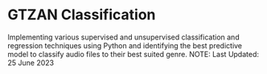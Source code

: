 # GTZAN Classification
Implementing various supervised and unsupervised classification and regression techniques using Python and identifying the best predictive model to classify audio files to their best suited genre.
NOTE: Last Updated: 25 June 2023
